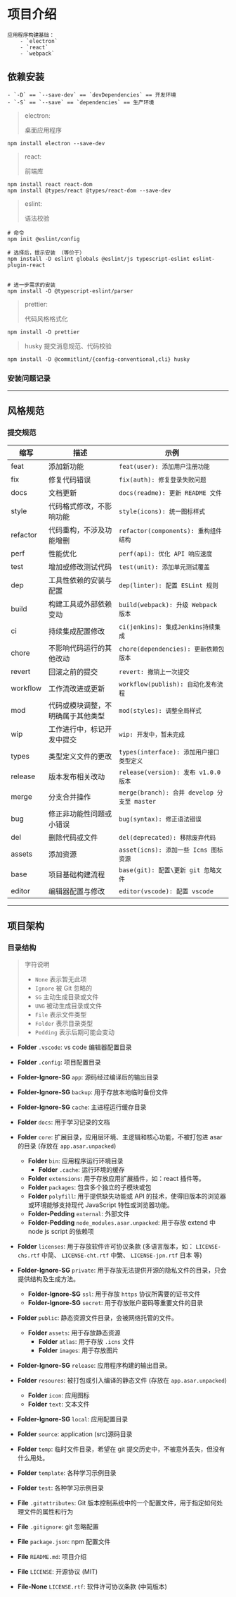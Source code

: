 # 项目介绍

    应用程序构建基础：
        - `electron`
        - `react`
        - `webpack`

## 依赖安装

    - `-D` == `--save-dev` == `devDependencies` == 开发环境
    - `-S` == `--save` == `dependencies` == 生产环境

> electron:
>
> 桌面应用程序

```shell
npm install electron --save-dev
```

> react:
>
> 前端库

```shell
npm install react react-dom
npm install @types/react @types/react-dom --save-dev
```

> eslint:
>
> 语法校验

```shell
# 命令
npm init @eslint/config

# 选择后，提示安装 （等价于）
npm install -D eslint globals @eslint/js typescript-eslint eslint-plugin-react


# 进一步需求的安装
npm install -D @typescript-eslint/parser
```

> prettier:
>
> 代码风格格式化

```shell
npm install -D prettier
```

> husky
> 提交消息规范、代码校验

```shell
npm install -D @commitlint/{config-conventional,cli} husky
```

### 安装问题记录

---

## 风格规范

### 提交规范

| 缩写     | 描述                               | 示例                                        |
| -------- | ---------------------------------- | ------------------------------------------- |
| feat     | 添加新功能                         | `feat(user): 添加用户注册功能`              |
| fix      | 修复代码错误                       | `fix(auth): 修复登录失败问题`               |
| docs     | 文档更新                           | `docs(readme): 更新 README 文件`            |
| style    | 代码格式修改，不影响功能           | `style(icons): 统一图标样式`                |
| refactor | 代码重构，不涉及功能增删           | `refactor(components): 重构组件结构`        |
| perf     | 性能优化                           | `perf(api): 优化 API 响应速度`              |
| test     | 增加或修改测试代码                 | `test(unit): 添加单元测试覆盖`              |
| dep      | 工具性依赖的安装与配置             | `dep(linter): 配置 ESLint 规则`             |
| build    | 构建工具或外部依赖变动             | `build(webpack): 升级 Webpack 版本`         |
| ci       | 持续集成配置修改                   | `ci(jenkins): 集成Jenkins持续集成`          |
| chore    | 不影响代码运行的其他改动           | `chore(dependencies): 更新依赖包版本`       |
| revert   | 回滚之前的提交                     | `revert: 撤销上一次提交`                    |
| workflow | 工作流改进或更新                   | `workflow(publish): 自动化发布流程`         |
| mod      | 代码或模块调整，不明确属于其他类型 | `mod(styles): 调整全局样式`                 |
| wip      | 工作进行中，标记开发中提交         | `wip: 开发中，暂未完成`                     |
| types    | 类型定义文件的更改                 | `types(interface): 添加用户接口类型定义`    |
| release  | 版本发布相关改动                   | `release(version): 发布 v1.0.0 版本`        |
| merge    | 分支合并操作                       | `merge(branch): 合并 develop 分支至 master` |
| bug      | 修正非功能性问题或小错误           | `bug(syntax): 修正语法错误`                 |
| del      | 删除代码或文件                     | `del(deprecated): 移除废弃代码`             |
| assets   | 添加资源                           | `asset(icns): 添加一些 Icns 图标资源`       |
| base     | 项目基础构建流程                   | `base(git): 配置\更新 git 忽略文件`         |
| editor   | 编辑器配置与修改                   | `editor(vscode): 配置 vscode`               |

---

## 项目架构

### 目录结构

> 字符说明
>
> - `None` 表示暂无此项
> - `Ignore` 被 Git 忽略的
> - `SG` 主动生成目录或文件
> - `UNG` 被动生成目录或文件
> - `File` 表示文件类型
> - `Folder` 表示目录类型
> - `Pedding` 表示后期可能会变动

- **Folder** `.vscode`: vs code 编辑器配置目录
- **Folder** `.config`: 项目配置目录
- **Folder-Ignore-SG** `app`: 源码经过编译后的输出目录
- **Folder-Ignore-SG** `backup`: 用于存放本地临时备份文件
- **Folder-Ignore-SG** `cache`: 主进程运行缓存目录
- **Folder** `docs`: 用于学习记录的文档

- **Folder** `core`: 扩展目录，应用层环境、主逻辑和核心功能，不被打包进 asar 的目录 (存放在 `app.asar.unpacked`)

  - **Folder** `bin`: 应用程序运行环境目录
    - **Folder** `.cache`: 运行环境的缓存
  - **Folder** `extensions`: 用于存放应用扩展插件，如：react 插件等。
  - **Folder** `packages`: 包含多个独立的子模块或包
  - **Folder** `polyfill`: 用于提供缺失功能或 API 的技术，使得旧版本的浏览器或环境能够支持现代 JavaScript 特性或浏览器功能。
  - **Folder-Pedding** `external`: 外部文件
  - **Folder-Pedding** `node_modules.asar.unpacked`: 用于存放 extend 中 node js script 的依赖项

- **Folder** `licenses`: 用于存放软件许可协议条款 (多语言版本，如： `LICENSE-chs.rtf` 中简、 `LICENSE-cht.rtf` 中繁、 `LICENSE-jpn.rtf` 日本 等)

- **Folder-Ignore-SG** `private`: 用于存放无法提供开源的隐私文件的目录，只会提供结构及生成方法。

  - **Folder-Ignore-SG** `ssl`: 用于存放 `https` 协议所需要的证书文件
  - **Folder-Ignore-SG** `secret`: 用于存放账户密码等重要文件的目录

- **Folder** `public`: 静态资源文件目录，会被网络托管的文件。

  - **Folder** `assets`: 用于存放静态资源
    - **Folder** `atlas`: 用于存放 `.icns` 文件
    - **Folder** `images`: 用于存放图片

- **Folder-Ignore-SG** `release`: 应用程序构建的输出目录。

- **Folder** `resoures`: 被打包或引入编译的静态文件 (存放在 `app.asar.unpacked`)

  - **Folder** `icon`: 应用图标
  - **Folder** `text`: 文本文件

- **Folder-Ignore-SG** `local`: 应用配置目录

- **Folder** `source`: application (src)源码目录
- **Folder** `temp`: 临时文件目录，希望在 git 提交历史中，不被意外丢失，但没有什么用处。
- **Folder** `template`: 各种学习示例目录
- **Folder** `test`: 各种学习示例目录
- **File** `.gitattributes`: Git 版本控制系统中的一个配置文件，用于指定如何处理文件的属性和行为
- **File** `.gitignore`: git 忽略配置
- **File** `package.json`: npm 配置文件
- **File** `README.md`: 项目介绍
- **File** `LICENSE`: 开源协议 (MIT)
- **File-None** `LICENSE.rtf`: 软件许可协议条款 (中简版本)

